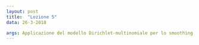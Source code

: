 ```yaml
---
layout: post
title:  "Lezione 5"
data: 26-3-2018

args: Applicazione del modello Dirichlet-multinomiale per lo smoothing in modelli di linguaggio. Modello probabilistico per la regressione. Equivalenza tra massima verosimiglianza e minimi quadrati. 
---
```


